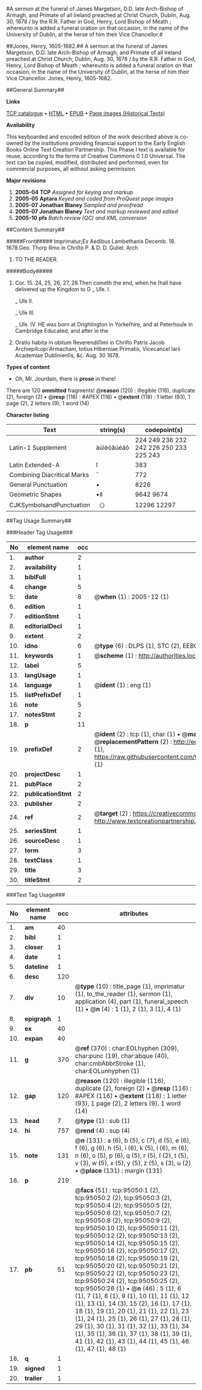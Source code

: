 #A sermon at the funeral of James Margetson, D.D. late Arch-Bishop of Armagh, and Primate of all Ireland preached at Christ Church, Dublin, Aug. 30, 1678 / by the R.R. Father in God, Henry, Lord Bishop of Meath ; whereunto is added a funeral oration on that occasion, in the name of the University of Dublin, at the herse of him their Vice Chancellor.#

##Jones, Henry, 1605-1682.##
A sermon at the funeral of James Margetson, D.D. late Arch-Bishop of Armagh, and Primate of all Ireland preached at Christ Church, Dublin, Aug. 30, 1678 / by the R.R. Father in God, Henry, Lord Bishop of Meath ; whereunto is added a funeral oration on that occasion, in the name of the University of Dublin, at the herse of him their Vice Chancellor.
Jones, Henry, 1605-1682.

##General Summary##

**Links**

[TCP catalogue](http://www.ota.ox.ac.uk/tcp/)  • 
[HTML](http://tei.it.ox.ac.uk/tcp/Texts-HTML/free/A47/A47043.html)  • 
[EPUB](http://tei.it.ox.ac.uk/tcp/Texts-EPUB/free/A47/A47043.epub) • 
[Page images (Historical Texts)](https://data.historicaltexts.jisc.ac.uk/view?pubId=eebo-12888536e&pageId=eebo-12888536e-95050-1)

**Availability**

This keyboarded and encoded edition of the
	       work described above is co-owned by the institutions
	       providing financial support to the Early English Books
	       Online Text Creation Partnership. This Phase I text is
	       available for reuse, according to the terms of Creative
	       Commons 0 1.0 Universal. The text can be copied,
	       modified, distributed and performed, even for
	       commercial purposes, all without asking permission.

**Major revisions**

1. __2005-04__ __TCP__ *Assigned for keying and markup*
1. __2005-05__ __Aptara__ *Keyed and coded from ProQuest page images*
1. __2005-07__ __Jonathan Blaney__ *Sampled and proofread*
1. __2005-07__ __Jonathan Blaney__ *Text and markup reviewed and edited*
1. __2005-10__ __pfs__ *Batch review (QC) and XML conversion*

##Content Summary##

#####Front#####
Imprimatur;Ex Aedibus Lambethanis
Decemb. 18. 1678.Geo. Thorp Rmo in Chriſto
P. & D. D. Guliel.
Arch
1. TO THE
READER.

#####Body#####
1. Cor. 15. 24, 25, 26, 27, 28.Then cometh the end, when he ſhall have delivered
up the Kingdom to G
    _ Uſe. I.

    _ Uſe II.

    _ Uſe III.

    _ Uſe. IV.
HE was born at Drighlington in Yorkeſhire, and at
Peterhouſe in Cambridge Educated, and after in
the
1. Oratio habita in obitum Reverendiſſimi in Chriſto Patris Jacob
Archiepiſcopi Armachani, totius Hiberniae Primatis, Vicecancel
larii Academiae Dublinienſis, &c. Aug. 30 1678.

**Types of content**

  * Oh, Mr. Jourdain, there is **prose** in there!

There are 120 **ommitted** fragments! 
 @__reason__ (120) : illegible (116), duplicate (2), foreign (2)  •  @__resp__ (116) : #APEX (116)  •  @__extent__ (118) : 1 letter (93), 1 page (2), 2 letters (9), 1 word (14)

**Character listing**


|Text|string(s)|codepoint(s)|
|---|---|---|
|Latin-1 Supplement|àùìèòâúéáó|224 249 236 232 242 226 250 233 225 243|
|Latin Extended-A|ſ|383|
|Combining             Diacritical Marks|̄|772|
|General Punctuation|•|8226|
|Geometric Shapes|▪◊|9642 9674|
|CJKSymbolsandPunctuation|〈〉|12296 12297|

##Tag Usage Summary##

###Header Tag Usage###

|No|element name|occ|attributes|
|---|---|---|---|
|1.|__author__|2||
|2.|__availability__|1||
|3.|__biblFull__|1||
|4.|__change__|5||
|5.|__date__|8| @__when__ (1) : 2005-12 (1)|
|6.|__edition__|1||
|7.|__editionStmt__|1||
|8.|__editorialDecl__|1||
|9.|__extent__|2||
|10.|__idno__|6| @__type__ (6) : DLPS (1), STC (2), EEBO-CITATION (1), OCLC (1), VID (1)|
|11.|__keywords__|1| @__scheme__ (1) : http://authorities.loc.gov/ (1)|
|12.|__label__|5||
|13.|__langUsage__|1||
|14.|__language__|1| @__ident__ (1) : eng (1)|
|15.|__listPrefixDef__|1||
|16.|__note__|5||
|17.|__notesStmt__|2||
|18.|__p__|11||
|19.|__prefixDef__|2| @__ident__ (2) : tcp (1), char (1)  •  @__matchPattern__ (2) : ([0-9\-]+):([0-9IVX]+) (1), (.+) (1)  •  @__replacementPattern__ (2) : http://eebo.chadwyck.com/downloadtiff?vid=$1&page=$2 (1), https://raw.githubusercontent.com/textcreationpartnership/Texts/master/tcpchars.xml#$1 (1)|
|20.|__projectDesc__|1||
|21.|__pubPlace__|2||
|22.|__publicationStmt__|2||
|23.|__publisher__|2||
|24.|__ref__|2| @__target__ (2) : https://creativecommons.org/publicdomain/zero/1.0/ (1), http://www.textcreationpartnership.org/docs/. (1)|
|25.|__seriesStmt__|1||
|26.|__sourceDesc__|1||
|27.|__term__|3||
|28.|__textClass__|1||
|29.|__title__|3||
|30.|__titleStmt__|2||


###Text Tag Usage###

|No|element name|occ|attributes|
|---|---|---|---|
|1.|__am__|40||
|2.|__bibl__|1||
|3.|__closer__|1||
|4.|__date__|1||
|5.|__dateline__|1||
|6.|__desc__|120||
|7.|__div__|10| @__type__ (10) : title_page (1), imprimatur (1), to_the_reader (1), sermon (1), application (4), part (1), funeral_speech (1)  •  @__n__ (4) : 1 (1), 2 (1), 3 (1), 4 (1)|
|8.|__epigraph__|1||
|9.|__ex__|40||
|10.|__expan__|40||
|11.|__g__|370| @__ref__ (370) : char:EOLhyphen (309), char:punc (19), char:abque (40), char:cmbAbbrStroke (1), char:EOLunhyphen (1)|
|12.|__gap__|120| @__reason__ (120) : illegible (116), duplicate (2), foreign (2)  •  @__resp__ (116) : #APEX (116)  •  @__extent__ (118) : 1 letter (93), 1 page (2), 2 letters (9), 1 word (14)|
|13.|__head__|7| @__type__ (1) : sub (1)|
|14.|__hi__|757| @__rend__ (4) : sup (4)|
|15.|__note__|131| @__n__ (131) : a (6), b (5), c (7), d (5), e (6), f (6), g (6), h (5), i (6), k (5), l (6), m (6), n (6), o (5), p (6), q (5), r (5), ſ (2), t (5), v (3), w (5), x (5), y (5), z (5), s (3), u (2)  •  @__place__ (131) : margin (131)|
|16.|__p__|219||
|17.|__pb__|51| @__facs__ (51) : tcp:95050:1 (2), tcp:95050:2 (2), tcp:95050:3 (2), tcp:95050:4 (2), tcp:95050:5 (2), tcp:95050:6 (2), tcp:95050:7 (2), tcp:95050:8 (2), tcp:95050:9 (2), tcp:95050:10 (2), tcp:95050:11 (2), tcp:95050:12 (2), tcp:95050:13 (2), tcp:95050:14 (2), tcp:95050:15 (2), tcp:95050:16 (2), tcp:95050:17 (2), tcp:95050:18 (2), tcp:95050:19 (2), tcp:95050:20 (2), tcp:95050:21 (2), tcp:95050:22 (2), tcp:95050:23 (2), tcp:95050:24 (2), tcp:95050:25 (2), tcp:95050:26 (1)  •  @__n__ (46) : 5 (1), 6 (1), 7 (1), 8 (1), 9 (1), 10 (1), 11 (1), 12 (1), 13 (1), 14 (3), 15 (2), 16 (1), 17 (1), 18 (1), 19 (1), 20 (1), 21 (1), 22 (1), 23 (1), 24 (1), 25 (1), 26 (1), 27 (1), 28 (1), 29 (1), 30 (1), 31 (1), 32 (1), 33 (1), 34 (1), 35 (1), 36 (1), 37 (1), 38 (1), 39 (1), 41 (1), 42 (1), 43 (1), 44 (1), 45 (1), 46 (1), 47 (1), 48 (1)|
|18.|__q__|1||
|19.|__signed__|1||
|20.|__trailer__|1||
